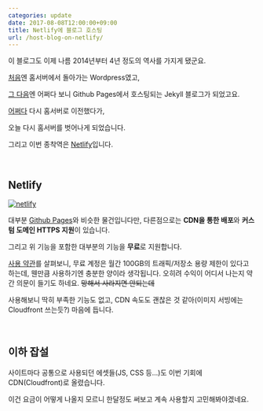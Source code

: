 ```yaml
---
categories: update
date: 2017-08-08T12:00:00+09:00
title: Netlify에 블로그 호스팅
url: /host-blog-on-netlify/
---
```


이 블로그도 이제 나름 2014년부터 4년 정도의 역사를 가지게 됐군요.

[처음](https://blog.niceb5y.net/new-server-new-blog/)엔 홈서버에서 돌아가는 Wordpress였고,

[그 다음](https://blog.niceb5y.net/new-blog-again/)엔 어쩌다 보니 Github Pages에서 호스팅되는 Jekyll 블로그가 되었고요.

[어쩌다](https://blog.niceb5y.net/blog-now-supports-http2/) 다시 홈서버로 이전했다가,

오늘 다시 홈서버를 벗어나게 되었습니다.

그리고 이번 종착역은 [Netlify](https://www.netlify.com/)입니다.

&nbsp;

## Netlify


[![netlify](https://www.netlify.com/img/global/badges/netlify-color-accent.svg)](https://www.netlify.com)

대부분 [Github Pages](http://pages.github.com)와 비슷한 물건입니다만, 다른점으로는 **CDN을 통한 배포**와 **커스텀 도메인 HTTPS 지원**이 있습니다.

그리고 위 기능을 포함한 대부분의 기능을 **무료**로 지원합니다.

[사용 약관](https://www.netlify.com/tos/)를 살펴보니, 무료 계정은 월간 100GB의 트래픽/저장소 용량 제한이 있다고 하는데, 웬만큼 사용하기엔 충분한 양이라 생각됩니다. 오히려 수익이 어디서 나는지 약간 의문이 들기도 하네요. ~~망해서 사라지면 안되는데~~

사용해보니 딱히 부족한 기능도 없고, CDN 속도도 괜찮은 것 같아(이미지 서빙에는 Cloudfront 쓰는듯?) 마음에 듭니다.

&nbsp;

## 이하 잡설

사이트마다 공통으로 사용되던 에셋들(JS, CSS 등...)도 이번 기회에 CDN(Cloudfront)로 올렸습니다.

이건 요금이 어떻게 나올지 모르니 한달정도 써보고 계속 사용할지 고민해봐야겠네요.
